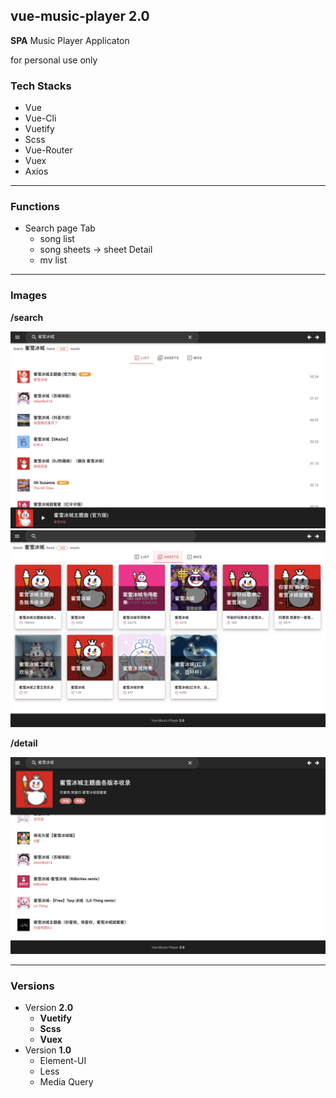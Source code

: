 ## vue-music-player 2.0

**SPA** Music Player Applicaton

for personal use only

### Tech Stacks
- Vue
- Vue-Cli
- Vuetify
- Scss
- Vue-Router
- Vuex
- Axios

---

### Functions
- Search page Tab 
    - song list
    - song sheets
        -> sheet Detail
    - mv list


---

### Images

**/search**

![](./public/images/search-01.png)
![](./public/images/search-02.png)

**/detail**

![](./public/images/detail-sheet.png)

---

### Versions
- Version **2.0**
    - **Vuetify**
    - **Scss**
    - **Vuex**
- Version **1.0**
    - Element-UI
    - Less
    - Media Query